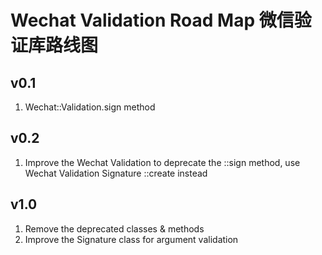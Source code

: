 # Wechat Validation Road Map 微信验证库路线图

## v0.1
1. Wechat::Validation.sign method

## v0.2
1. Improve the Wechat Validation to deprecate the ::sign method, use Wechat Validation Signature ::create instead

## v1.0
1. Remove the deprecated classes & methods
2. Improve the Signature class for argument validation
